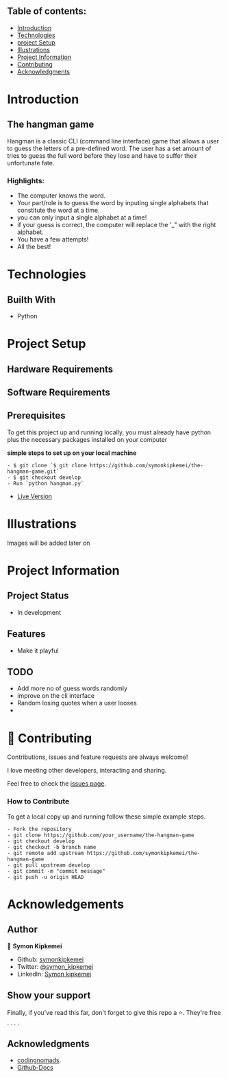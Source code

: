 

## Table of contents:
- [Introduction](#intro)
- [Technologies](#tech)
- [project Setup](#projo)
- [Illustrations](#illus)
- [Project Information](#info)
- [Contributing](#contri)
- [Acknowledgments](#know)

<INTRODUCTION>

<h1 id="intro">Introduction</h1>

## The hangman game

Hangman is a classic CLI (command line interface) game that allows a user to guess the letters of a pre-defined word. The user has a set amount of tries to guess the full word before they lose and have to suffer their unfortunate fate.

### Highlights:
 - The computer knows the word.
 - Your part/role is to guess the word by inputing single alphabets that constitute the word at a time.
 - you can only input a single alphabet at a time!
 - if your guess is correct, the computer will replace the '_" with the right alphabet.
 - You have a few attempts!
 - All the best!

<TECHNOLOGIES>

<h1 id="tech">Technologies</h1>

## Builth With
- Python


<PROJECT-SETUP>

<h1 id="projo">Project Setup</h1>


## Hardware Requirements

## Software Requirements

## Prerequisites

To get this project up and running locally, you must already have python plus the necessary packages installed on your computer

**simple steps to set up on your local machine**

```
- $ git clone `$ git clone https://github.com/symonkipkemei/the-hangman-game.git`
- $ git checkout develop
- Run `python hangman.py`
```

- [Live Version](https://replit.com/@symonkipkemei/the-hangman-game#hangman.py)


<ILLUSTRATIONS>

<h1 id="illus">Illustrations</h1>

Images will be added later on


<PROJECT-INFORMATION>

<h1 id="info">Project Information</h1>

## Project Status
- In development

## Features
- Make it playful

## TODO
- Add more no of guess words randomly
- improve on the cli interface
- Random losing quotes when a user looses
- 


<CONTRIBUTING>

<h1 id="contri">🤝 Contributing</h1>

Contributions, issues and feature requests are always welcome!

I love meeting other developers, interacting and sharing.

Feel free to check the [issues page](https://github.com/symonkipkemei/the-hangman-game/issues).

### How to Contribute

To get a local copy up and running follow these simple example steps.

```
- Fork the repository
- git clone https://github.com/your_username/the-hangman-game
- git checkout develop
- git checkout -b branch name
- git remote add upstream https://github.com/symonkipkemei/the-hangman-game
- git pull upstream develop
- git commit -m "commit message"
- git push -u origin HEAD
```


<ACKNOWLEDGMENTS>

<h1 id="know">Acknowledgements</h1>

## Author

👤 **Symon Kipkemei**

- Github: [symonkipkemei](https://github.com/symonkipkemei)
- Twitter: [@symon_kipkemei](https://twitter.com/symon_kipkemei)
- LinkedIn: [Symon kipkemei](https://www.linkedin.com/in/symon-kipkemei/)


## Show your support

Finally, if you've read this far, don't forget to give this repo a ⭐️. They're free . . . .

## Acknowledgments

- [codingnomads](https://codingnomads.co/).
- [Github-Docs](https://docs.github.com/en/get-started/writing-on-github/getting-started-with-writing-and-formatting-on-github/basic-writing-and-formatting-syntax#uploading-assets)












 